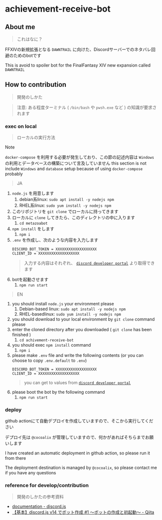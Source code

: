 # achievement-receive-bot

## About me

> これはなに？

FFXIVの新規拡張となる `DAWNTRAIL` に向けた、Discordサーバーでのネタバレ回避のためのbotです

This is avoid to spoiler bot for the FinalFantasy XIV new expansion called `DAWNTRAIL`

## How to contribution

> 開発のしかた

> 注意: ある程度ターミナル ( `/bin/bash` や `pwsh.exe` など ) の知識が要求されます

### exec on local

> ローカルの実行方法

> [!NOTE]
> `docker-compose` を利用する必要が発生しており、この節の記述内容は `Windows` の利用とデータベースの構築について言及していません
> this section is not include `Windows` and `database` setup because of using `docker-compose` probably

> JA

1. `node.js` を用意します
    1. debian系linux: `sudo apt install -y nodejs npm`
    2. RHEL系linux: `sudo yum install -y nodejs npm`
2. このリポジトリを `git clone` でローカルに持ってきます
3. ローカルに `clone` してきたら、このディレクトリの中に入ります
    1. `cd metazoabot`
4. `npm install` をします
    1. `npm i`
5. `.env` を作成し、次のような内容を入力します
    ```.env
    DISCORD_BOT_TOKEN = XXXXXXXXXXXXXXXXXXX
    CLIENT_ID = XXXXXXXXXXXXXXXXXXX
    ```
    > 入力する内容はそれぞれ、 [`discord developer portal`](https://discord.com/developers/applications) より取得できます
5. botを起動させます
    1. `npm run start`

> EN

1. you should install `node.js` your environment please
    1. Debian-based linux: `sudo apt install -y nodejs npm`
    2. RHEL-basedlinux: `sudo yum install -y nodejs npm`
2. you should download to your local environment by `git clone` command please
3. enter the cloned directory after you downloaded ( `git clone` has been finished )
    1. `cd achivement-receive-bot`
4. you should exec `npm install` command
    1. `npm i`
5. please make `.env` file and write the following contents (or you can choose to copy `.env.default` to `.env`)
    ```.env
    DISCORD_BOT_TOKEN = XXXXXXXXXXXXXXXXXXX
    CLIENT_ID = XXXXXXXXXXXXXXXXXXX
    ```
    > you can get to values from [`discord developer portal`](https://discord.com/developers/applications)
5. please boot the bot by the following command
    1. `npm run start`

### deploy

github actionにて自動デプロイを作成していますので、そこから実行してください

デプロイ先は `@cocoalix` が管理していますので、何かがあればそちらまでお願いします

I have created an automatic deployment in github action, so please run it from there

The deployment destination is managed by `@cocoalix`, so please contact me if you have any questions

### reference for develop/contribution

> 開発のしかたの参考資料

- [documentation - discord.js](https://discord.js.org/docs/packages/discord.js/14.14.1)
- [【基本】discord.js v14 でボット作成 #1 ～ボットの作成と初起動～ - Qiita](https://qiita.com/hitori_yuu/items/619de9786ffc9288c1d6#%E3%83%9C%E3%83%83%E3%83%88%E3%81%AE%E3%82%A2%E3%82%AB%E3%82%A6%E3%83%B3%E3%83%88%E4%BD%9C%E6%88%90)
